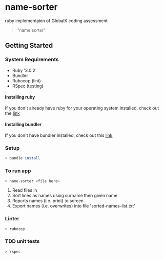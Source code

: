 # name-sorter

ruby implementaion of GlobalX coding assessment 
> "name sorter"


## Getting Started

### System Requirements

- Ruby '3.0.2'
- Bundler
- Rubocop (lint)
- RSpec (testing)

#### Installing ruby 
If you don't already have ruby for your operating system installed, check out the [link](https://www.ruby-lang.org/en/documentation/installation/)

#### Installing bundler 

If you don't have bundler installed, check out this [link](https://bundler.io/)


### Setup

```bash
> bundle install
```

### To run app

```bash
> name-sorter <file here>
```

1. Read files in
2. Sort lines as names using surname then given name
3. Reports names (i.e. print) to screen
4. Export names (i.e. overwrites) into file 'sorted-names-list.txt'


### Linter

```bash
> rubocop
```

### TDD unit tests

```bash
> rspec
```
